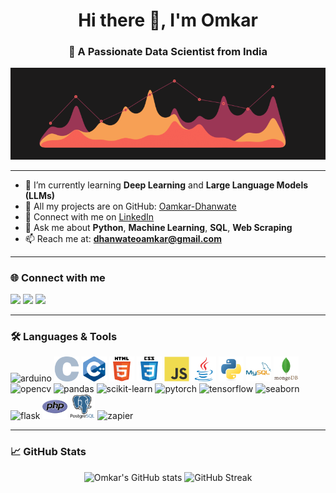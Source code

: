 <h1 align="center">Hi there 👋, I'm Omkar</h1>
<h3 align="center">🚀 A Passionate Data Scientist from India</h3>

<p align="center">
 <img src="https://github.com/Agramoflife/Agramoflife/raw/main/f88acab7ffd127b4465659500aa0538f%20(1).gif" alt="MasterHead" style="max-width: 100%; display: inline-block;" data-target="animated-image.originalImage">
</p>

---

- 🌱 I’m currently learning **Deep Learning** and **Large Language Models (LLMs)**
- 💼 All my projects are on GitHub: [Oamkar-Dhanwate](https://github.com/Oamkar-Dhanwate?tab=repositories)
- 🔗 Connect with me on [LinkedIn](https://www.linkedin.com/in/oamkar-dhanwate-69b9b4334)
- 💬 Ask me about **Python**, **Machine Learning**, **SQL**, **Web Scraping**
- 📫 Reach me at: **dhanwateoamkar@gmail.com**

---

### 🌐 Connect with me

<p align="left">
  <a href="mailto:dhanwateoamkar@gmail.com"><img src="https://img.shields.io/badge/Gmail-D14836?style=flat&logo=gmail&logoColor=white"/></a>
  <a href="https://www.linkedin.com/in/oamkar-dhanwate-69b9b4334"><img src="https://img.shields.io/badge/LinkedIn-blue?style=flat&logo=linkedin&logoColor=white"/></a>
  <a href="https://github.com/Oamkar-Dhanwate"><img src="https://img.shields.io/badge/GitHub-000000?style=flat&logo=github&logoColor=white"/></a>
</p>

---

### 🛠️ Languages & Tools

<p align="left">
  <img src="https://cdn.worldvectorlogo.com/logos/arduino-1.svg" alt="arduino" width="40"/>
  <img src="https://raw.githubusercontent.com/devicons/devicon/master/icons/c/c-original.svg" alt="c" width="40"/>
  <img src="https://raw.githubusercontent.com/devicons/devicon/master/icons/cplusplus/cplusplus-original.svg" alt="cplusplus" width="40"/>
  <img src="https://raw.githubusercontent.com/devicons/devicon/master/icons/html5/html5-original-wordmark.svg" alt="html5" width="40"/>
  <img src="https://raw.githubusercontent.com/devicons/devicon/master/icons/css3/css3-original-wordmark.svg" alt="css3" width="40"/>
  <img src="https://raw.githubusercontent.com/devicons/devicon/master/icons/javascript/javascript-original.svg" alt="javascript" width="40"/>
  <img src="https://raw.githubusercontent.com/devicons/devicon/master/icons/java/java-original.svg" alt="java" width="40"/>
  <img src="https://raw.githubusercontent.com/devicons/devicon/master/icons/python/python-original.svg" alt="python" width="40"/>
  <img src="https://raw.githubusercontent.com/devicons/devicon/master/icons/mysql/mysql-original-wordmark.svg" alt="mysql" width="40"/>
  <img src="https://raw.githubusercontent.com/devicons/devicon/master/icons/mongodb/mongodb-original-wordmark.svg" alt="mongodb" width="40"/>
  <img src="https://www.vectorlogo.zone/logos/opencv/opencv-icon.svg" alt="opencv" width="40"/>
  <img src="https://cdn.jsdelivr.net/gh/devicons/devicon/icons/pandas/pandas-original.svg" alt="pandas" width="40"/>
  <img src="https://upload.wikimedia.org/wikipedia/commons/0/05/Scikit_learn_logo_small.svg" alt="scikit-learn" width="40"/>
  <img src="https://www.vectorlogo.zone/logos/pytorch/pytorch-icon.svg" alt="pytorch" width="40"/>
  <img src="https://www.vectorlogo.zone/logos/tensorflow/tensorflow-icon.svg" alt="tensorflow" width="40"/>
  <img src="https://seaborn.pydata.org/_images/logo-mark-lightbg.svg" alt="seaborn" width="40"/>
  <img src="https://www.vectorlogo.zone/logos/pocoo_flask/pocoo_flask-icon.svg" alt="flask" width="40"/>
  <img src="https://raw.githubusercontent.com/devicons/devicon/master/icons/php/php-original.svg" alt="php" width="40"/>
  <img src="https://raw.githubusercontent.com/devicons/devicon/master/icons/postgresql/postgresql-original-wordmark.svg" alt="postgresql" width="40"/>
  <img src="https://www.vectorlogo.zone/logos/zapier/zapier-icon.svg" alt="zapier" width="40"/>
</p>

---

### 📈 GitHub Stats

<p align="center">
  <img src="https://github-readme-stats.vercel.app/api?username=Oamkar-Dhanwate&show_icons=true&theme=radical" alt="Omkar's GitHub stats" />
  <img src="https://github-readme-streak-stats.herokuapp.com/?user=Oamkar-Dhanwate&theme=radical" alt="GitHub Streak" />
</p>

